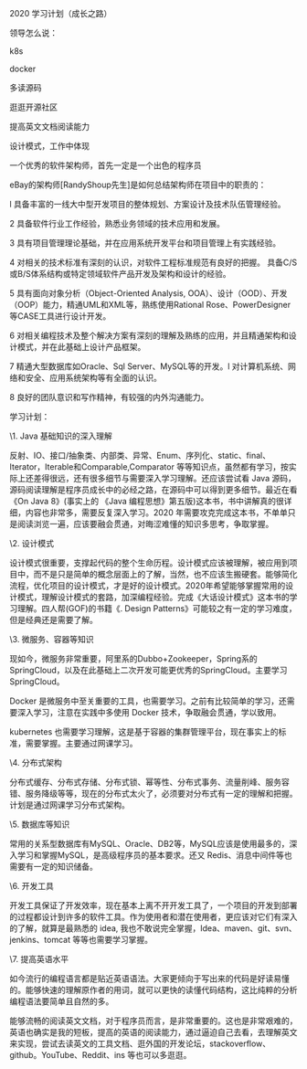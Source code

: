 2020 学习计划（成长之路）

领导怎么说：

k8s

docker

多读源码

逛逛开源社区

提高英文文档阅读能力

设计模式，工作中体现

一个优秀的软件架构师，首先一定是一个出色的程序员

eBay的架构师[RandyShoup先生]是如何总结架构师在项目中的职责的：

l 具备丰富的一线大中型开发项目的整体规划、方案设计及技术队伍管理经验。

2 具备软件行业工作经验，熟悉业务领域的技术应用和发展。

3 具有项目管理理论基础，并在应用系统开发平台和项目管理上有实践经验。

4 对相关的技术标准有深刻的认识，对软件工程标准规范有良好的把握。 具备C/S或B/S体系结构或特定领域软件产品开发及架构和设计的经验。

5 具有面向对象分析（Object-Oriented Analysis, OOA）、设计（OOD）、开发（OOP）能力，精通UML和XML等，熟练使用Rational Rose、PowerDesigner等CASE工具进行设计开发。

6 对相关编程技术及整个解决方案有深刻的理解及熟练的应用，并且精通架构和设计模式，并在此基础上设计产品框架。

7 精通大型数据库如Oracle、Sql Server、MySQL等的开发。l 对计算机系统、网络和安全、应用系统架构等有全面的认识。

8 良好的团队意识和写作精神，有较强的内外沟通能力。

学习计划：

\1. Java 基础知识的深入理解

反射、IO、接口/抽象类、内部类、异常、Enum、序列化、static、final、Iterator，Iterable和Comparable,Comparator 等等知识点，虽然都有学习，按实际上还差得很远，还有很多细节与需要深入学习理解。还应该尝试看 Java 源码，源码阅读理解是程序员成长中的必经之路，在源码中可以得到更多细节。最近在看《On Java 8》(事实上的 《Java 编程思想》第五版)这本书，书中讲解真的很详细，内容也非常多，需要反复深入学习。2020 年需要攻克完成这本书，不单单只是阅读浏览一遍，应该要融会贯通，对晦涩难懂的知识多思考，争取掌握。

\2. 设计模式

设计模式很重要，支撑起代码的整个生命历程。设计模式应该被理解，被应用到项目中，而不是只是简单的概念层面上的了解，当然，也不应该生搬硬套。能够简化流程，优化项目的设计模式，才是好的设计模式。2020年希望能够掌握常用的设计模式，理解设计模式的套路，加深编程经验。完成《大话设计模式》这本书的学习理解。四人帮(GOF)的书籍《. Design Patterns》可能较之有一定的学习难度，但是经典还是需要了解。

\3. 微服务、容器等知识

现如今，微服务非常重要，阿里系的Dubbo+Zookeeper，Spring系的SpringCloud，以及在此基础上二次开发可能更优秀的SpringCloud。主要学习SpringCloud。

Docker 是微服务中至关重要的工具，也需要学习。之前有比较简单的学习，还需要深入学习，注意在实践中多使用 Docker 技术，争取融会贯通，学以致用。

kubernetes 也需要学习理解，这是基于容器的集群管理平台，现在事实上的标准，需要掌握。主要通过网课学习。	

\4. 分布式架构

分布式缓存、分布式存储、分布式锁、幂等性、分布式事务、流量削峰、服务容错、服务降级等等，现在的分布式太火了，必须要对分布式有一定的理解和把握。计划是通过网课学习分布式架构。

\5. 数据库等知识

常用的关系型数据库有MySQL、Oracle、DB2等，MySQL应该是使用最多的，深入学习和掌握MySQL，是高级程序员的基本要求。还又 Redis、消息中间件等也需要有一定的知识储备。

\6. 开发工具

开发工具保证了开发效率，现在基本上离不开开发工具了，一个项目的开发到部署的过程都设计到许多的软件工具。作为使用者和潜在使用者，更应该对它们有深入的了解，就算是最熟悉的 idea, 我也不敢说完全掌握，Idea、maven、git、svn、jenkins、tomcat 等等也需要学习掌握。

\7. 提高英语水平

如今流行的编程语言都是贴近英语语法。大家更倾向于写出来的代码是好读易懂的。能够快速的理解原作者的用词，就可以更快的读懂代码结构，这比纯粹的分析编程语法要简单且自然的多。

能够流畅的阅读英文文档，对于程序员而言，是非常重要的。这也是非常艰难的，英语也确实是我的短板，提高的英语的阅读能力，通过逼迫自己去看，去理解英文来实现，尝试去读英文的工具文档、逛外国的开发论坛，stackoverflow、github。YouTube、Reddit、ins 等也可以多逛逛。